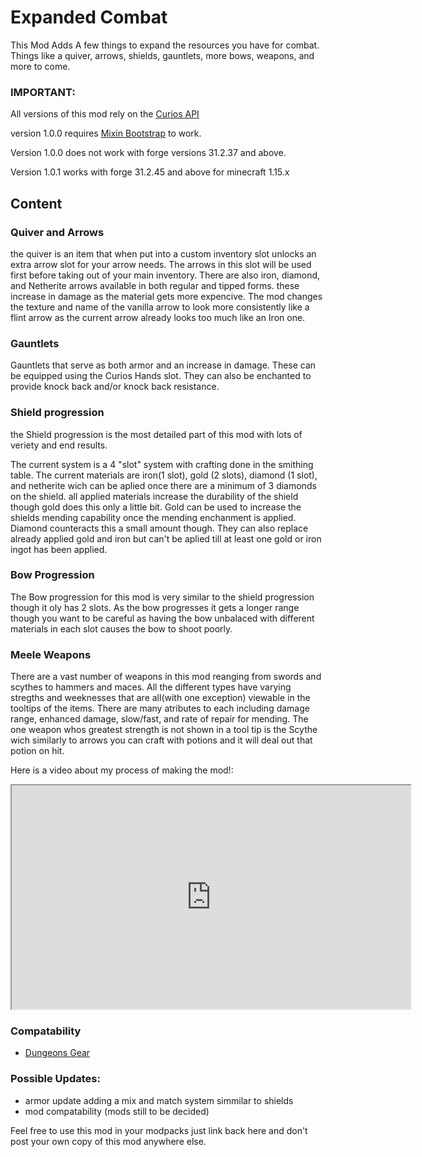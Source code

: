 # Expanded Combat

This Mod Adds A few things to expand the resources you have for combat. Things like a quiver, arrows, shields, 
gauntlets, more bows, weapons, and more to come.
### IMPORTANT:
All versions of this mod rely on the [Curios API](https://www.curseforge.com/minecraft/mc-mods/curios)

version 1.0.0 requires&nbsp;[Mixin Bootstrap](https://www.curseforge.com/minecraft/mc-mods/mixinbootstrap) to work.

Version 1.0.0 does not work with forge versions 31.2.37 and above.

Version 1.0.1 works with forge 31.2.45 and above for minecraft 1.15.x
## Content
### Quiver and Arrows
the quiver is an item that when put into a custom inventory slot unlocks an extra arrow slot for your 
arrow needs. The arrows in this slot will be used first before taking out of your main inventory. There are also iron, 
diamond, and Netherite arrows available in both regular and tipped forms. these increase in damage as the material gets 
more expencive. The mod changes the texture and name of the vanilla arrow to look more consistently like a flint arrow 
as the current arrow already looks too much like an Iron one.
### Gauntlets
Gauntlets that serve as both armor and an increase in damage. These can be equipped using the Curios Hands slot.
They can also be enchanted to provide knock back and/or knock back resistance. 
### Shield progression
the Shield progression is the most detailed part of this mod with lots of veriety and end results.

The current system is a 4 "slot" system with crafting done in the smithing table. The current materials are iron(1 slot),
gold (2 slots), diamond (1 slot), and netherite wich can be aplied once there are a minimum of 3 diamonds on the shield.
all applied materials increase the durability of the shield though gold does this only a little bit.
Gold can be used to increase the shields mending capability once the mending enchanment is applied.
Diamond counteracts this a small amount though. They can also replace already applied gold and iron but can't be aplied
till at least one gold or iron ingot has been applied.
### Bow Progression
The Bow progression for this mod is very similar to the shield progression though it oly has 2 slots. 
As the bow progresses it gets a longer range though you want to be careful as having the bow unbalaced with different 
materials in each slot causes the bow to shoot poorly.

### Meele Weapons
There are a vast number of weapons in this mod reanging from swords and scythes to hammers and maces. All the different types have varying stregths and weeknesses that are all(with one exception) viewable in the tooltips of the items. There are many atributes to each including damage range, enhanced damage, slow/fast, and rate of repair for mending. The one weapon whos greatest strength is not shown in a tool tip is the Scythe wich similarly to arrows you can craft with potions and it will deal out that potion on hit.

Here is a video about my process of making the mod!:
<iframe allowfullscreen="allowfullscreen" src="https://www.youtube.com/embed/l5xrhWNCOXQ?wmode=transparent" height="358" width="638"></iframe>


### Compatability
- [Dungeons Gear](https://www.curseforge.com/minecraft/mc-mods/dungeons-gear)

### Possible Updates:
- armor update adding a mix and match system simmilar to shields
- mod compatability (mods still to be decided)

Feel free to use this mod in your modpacks just link back here and don't post your own copy of this mod anywhere else.
